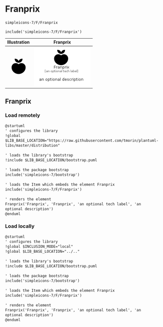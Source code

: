 # Franprix


```text
simpleicons-7/F/Franprix
```

```text
include('simpleicons-7/F/Franprix')
```



| Illustration | Franprix |
| :---: | :---: |
| ![illustration for Illustration](../../simpleicons-7/F/Franprix.png) | ![illustration for Franprix](../../simpleicons-7/F/Franprix.Local.png) |




## Franprix

### Load remotely
```plantuml
@startuml
' configures the library
!global $LIB_BASE_LOCATION="https://raw.githubusercontent.com/tmorin/plantuml-libs/master/distribution"

' loads the library's bootstrap
!include $LIB_BASE_LOCATION/bootstrap.puml

' loads the package bootstrap
include('simpleicons-7/bootstrap')

' loads the Item which embeds the element Franprix
include('simpleicons-7/F/Franprix')

' renders the element
Franprix('Franprix', 'Franprix', 'an optional tech label', 'an optional description')
@enduml
```

### Load locally
```plantuml
@startuml
' configures the library
!global $INCLUSION_MODE="local"
!global $LIB_BASE_LOCATION="../.."

' loads the library's bootstrap
!include $LIB_BASE_LOCATION/bootstrap.puml

' loads the package bootstrap
include('simpleicons-7/bootstrap')

' loads the Item which embeds the element Franprix
include('simpleicons-7/F/Franprix')

' renders the element
Franprix('Franprix', 'Franprix', 'an optional tech label', 'an optional description')
@enduml
```

